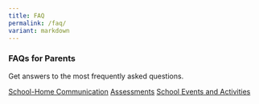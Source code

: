 ```yaml
---
title: FAQ
permalink: /faq/
variant: markdown
---
```

### **FAQs for Parents**

Get answers to the most frequently asked questions.

[School-Home Communication](/files/FAQ/School_Q_A_2023__School_Home_Communication_.pdf)
[Assessments](/files/FAQ/School_Q_A_2023__Assessments_.pdf)
[School Events and Activities](/files/FAQ/School_Q_A_2023__School_Events_and_Activities_.pdf)